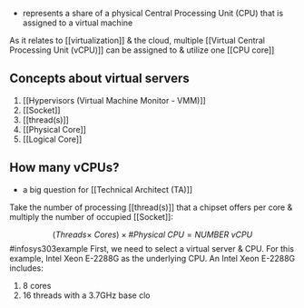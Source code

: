 - represents a share of a physical Central Processing Unit (CPU) that is assigned to a virtual machine

As it relates to [[virtualization]] & the cloud, multiple [[Virtual Central Processing Unit (vCPU)]] can be assigned to & utilize one [[CPU core]]
## Concepts about virtual servers
1. [[Hypervisors (Virtual Machine Monitor - VMM)]]
2. [[Socket]]
3. [[thread(s)]]
4. [[Physical Core]]
5. [[Logical Core]]
## How many vCPUs?
- a big question for [[Technical Architect (TA)]]

Take the number of processing [[thread(s)]] that a chipset offers per core & multiply the number of occupied [[Socket]]:

$$(Threads \times \ Cores)\times \#Physical\ CPU = NUMBER\ vCPU$$
#infosys303example First, we need to select a virtual server & CPU. For this example, Intel Xeon E-2288G as the underlying CPU. 
An Intel Xeon E-2288G includes:
1. 8 cores
2. 16 threads with a 3.7GHz base clo